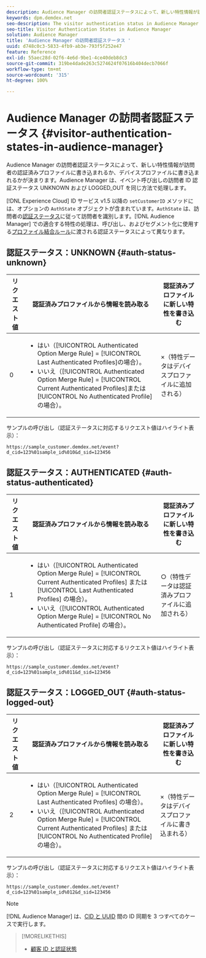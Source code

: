 ```yaml
---
description: Audience Manager の訪問者認証ステータスによって、新しい特性情報が訪問者の認証済みプロファイルに書き込まれるか、デバイスプロファイルに書き込まれるかが決まります。Audience Manager は、イベント呼び出しの訪問者 ID 認証ステータス UNKNOWN および LOGGED_OUT を同じ方法で処理します。
keywords: dpm.demdex.net
seo-description: The visitor authentication status in Audience Manager determines if the new trait information is written to the visitor's authenticated profile or to the device profile, where the data was collected from. Audience Manager handles the visitor ID authentication statuses UNKNOWN and LOGGED_OUT in event calls in the same way.
seo-title: Visitor Authentication States in Audience Manager
solution: Audience Manager
title: 'Audience Manager の訪問者認証ステータス '
uuid: d748c0c3-5833-4fb9-ab3e-793f5f252e47
feature: Reference
exl-id: 55aec28d-02f6-4e6d-9be1-4ce40deb8dc3
source-git-commit: 319be4dade263c5274624f07616b404decb7066f
workflow-type: tm+mt
source-wordcount: '315'
ht-degree: 100%

---
```


# Audience Manager の訪問者認証ステータス {#visitor-authentication-states-in-audience-manager}

Audience Manager の訪問者認証ステータスによって、新しい特性情報が訪問者の認証済みプロファイルに書き込まれるか、デバイスプロファイルに書き込まれるかが決まります。Audience Manager は、イベント呼び出しの訪問者 ID 認証ステータス UNKNOWN および LOGGED_OUT を同じ方法で処理します。

[!DNL Experience Cloud] ID サービス v1.5 以降の `setCustomerID` メソッドには、オプションの `AuthState` オブジェクトが含まれています。`AuthState` は、訪問者の[認証ステータス](https://experienceleague.adobe.com/docs/id-service/using/reference/authenticated-state.html?lang=ja)に従って訪問者を識別します。[!DNL Audience Manager] での適合する特性の処理は、呼び出し、およびセグメント化に使用する[プロファイル結合ルール](../features/profile-merge-rules/merge-rules-dashboard.md)に渡される認証ステータスによって異なります。

## 認証ステータス：UNKNOWN {#auth-status-unknown}

| リクエスト値 | 認証済みプロファイルから情報を読み取る | 認証済みプロファイルに新しい特性を書き込む |
|---|---|---|
| 0 | <ul><li>はい（[!UICONTROL Authenticated Option Merge Rule] = [!UICONTROL Last Authenticated Profiles]の場合）。</li><li>いいえ（[!UICONTROL Authenticated Option Merge Rule] = [!UICONTROL Current Authenticated Profiles]または[!UICONTROL No Authenticated Profile]の場合）。</li></ul> | ×（特性データはデバイスプロファイルに追加される） |

サンプルの呼び出し（認証ステータスに対応するリクエスト値はハイライト表示）：

`https://sample_customer.demdex.net/event?d_cid=123%01sample_id%010&d_sid=123456`

## 認証ステータス：AUTHENTICATED {#auth-status-authenticated}

| リクエスト値 | 認証済みプロファイルから情報を読み取る | 認証済みプロファイルに新しい特性を書き込む |
|---|---|---|
| 1 | <ul><li>はい（[!UICONTROL Authenticated Option Merge Rule] = [!UICONTROL Current Authenticated Profiles] または [!UICONTROL Last Authenticated Profiles] の場合）。</li><li>いいえ（[!UICONTROL Authenticated Option Merge Rule] = [!UICONTROL No Authenticated Profile] の場合）。</li></ul> | ○（特性データは認証済みプロファイルに追加される） |

サンプルの呼び出し（認証ステータスに対応するリクエスト値はハイライト表示）：

`https://sample_customer.demdex.net/event?d_cid=123%01sample_id%011&d_sid=123456`

## 認証ステータス：LOGGED_OUT {#auth-status-logged-out}

| リクエスト値 | 認証済みプロファイルから情報を読み取る | 認証済みプロファイルに新しい特性を書き込む |
|---|---|---|
| 2 | <ul><li>はい（[!UICONTROL Authenticated Option Merge Rule] = [!UICONTROL Last Authenticated Profiles] の場合）。</li><li>いいえ（[!UICONTROL Authenticated Option Merge Rule] = [!UICONTROL Current Authenticated Profiles] または [!UICONTROL No Authenticated Profile] の場合）。</li></ul> | ×（特性データはデバイスプロファイルに書き込まれる） |

サンプルの呼び出し（認証ステータスに対応するリクエスト値はハイライト表示）：

`https://sample_customer.demdex.net/event?d_cid=123%01sample_id%012&d_sid=123456`

>[!NOTE]
>
>[!DNL Audience Manager] は、[CID と UUID](../reference/ids-in-aam.md) 間の ID 同期を 3 つすべてのケースで実行します。

>[!MORELIKETHIS]
>
>* [顧客 ID と認証状態](https://experienceleague.adobe.com/docs/id-service/using/reference/authenticated-state.html?lang=ja)
